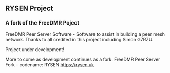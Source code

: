 ## RYSEN Project ##
### A fork of the FreeDMR Poject ###

FreeDMR Peer Server Software - Software to assist in building a peer mesh network. Thanks to all credited in this project including Simon G7RZU.

Project under development!

More to come as development continues as a fork. FreeDMR Peer Server Fork  - codename: RYSEN
https://rysen.uk
